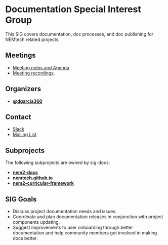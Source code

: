 # Documentation Special Interest Group

This SIG covers documentation, doc processes, and doc publishing for NEMtech related projects.

## Meetings

  * [Meeting notes and Agenda](https://docs.google.com/document/d/1x8I9Eai5wMCEnySbQErftG9Qcm-GMUa_bH0kQlT1Sqw/edit#).
  * [Meeting recordings](https://www.youtube.com/watch?v=Ltk9L8YjkEw&list=PLt3qygA9_hjAQkUyElNAermrI_gAV9jYT).

## Organizers

* **[@dgarcia360](https://github.com/dgarcia360)**

## Contact

* [Slack](https://nem2.slack.com/messages/sig-docs)
* [Mailing List](https://groups.google.com/forum/#!forum/nemtech-sig-docs)

## Subprojects

The following subprojects are owned by sig-docs:

* **[nem2-docs](https://github.com/nemtech/nem2-docs)**
* **[nemtech.github.io](https://github.com/nemtech/nemtech.github.io)**
* **[nem2-curricular-framework](https://github.com/nemtech/nem2-curricular-framework)**

## SIG Goals

* Discuss project documentation needs and issues.
* Coordinate and plan documentation releases in conjunction with project components updating.
* Suggest improvements to user onboarding through better documentation and help community members get involved in making docs better.
